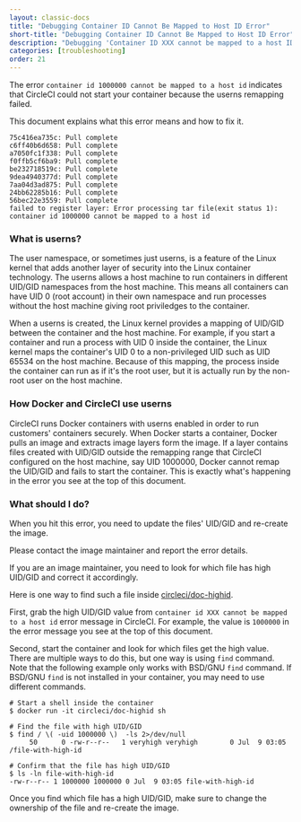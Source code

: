 ```yaml
---
layout: classic-docs
title: "Debugging Container ID Cannot Be Mapped to Host ID Error"
short-title: "Debugging Container ID Cannot Be Mapped to Host ID Error"
description: "Debugging 'Container ID XXX cannot be mapped to a host ID' error when starting a container"
categories: [troubleshooting]
order: 21
---
```


The error `container id 1000000 cannot be mapped to a host id` indicates that CircleCI could not start your
container because the userns remapping failed.

This document explains what this error means and how to fix it.

```
75c416ea735c: Pull complete
c6ff40b6d658: Pull complete
a7050fc1f338: Pull complete
f0ffb5cf6ba9: Pull complete
be232718519c: Pull complete
9dea4940377d: Pull complete
7aa04d3ad875: Pull complete
24bb62285b16: Pull complete
56bec22e3559: Pull complete
failed to register layer: Error processing tar file(exit status 1): container id 1000000 cannot be mapped to a host id
```

### What is userns?

The user namespace, or sometimes just userns, is a feature of the Linux kernel that adds another layer of security into
the Linux container technology. The userns allows a host machine to run containers in different UID/GID namespaces from
the host machine. This means all containers can have UID 0 (root account) in their own namespace and run processes without the host machine giving root priviledges to the container.

When a userns is created, the Linux kernel provides a mapping of UID/GID between the container and the host machine.
For example, if you start a container and run a process with UID 0 inside the container, the Linux kernel maps the container's UID 0 to a non-privileged UID such as UID 65534 on the host machine. Because of this mapping, the process inside the container can run as if it's the root user, but it is actually run by the non-root user on the host machine.

### How Docker and CircleCI use userns

CircleCI runs Docker containers with userns enabled in order to run customers' containers securely.
When Docker starts a container, Docker pulls an image and extracts image layers form the image. If a layer contains files created with UID/GID outside the remapping range that CircleCI configured on the host machine, say UID 1000000, Docker cannot remap the UID/GID and fails to start the container. This is exactly what's happening in the error you see at the top of this document.

### What should I do?

When you hit this error, you need to update the files' UID/GID and re-create the image.

Please contact the image maintainer and report the error details.

If you are an image maintainer, you need to look for which file has high UID/GID and correct it accordingly.

Here is one way to find such a file inside [circleci/doc-highid](https://hub.docker.com/r/circleci/doc-highid).

First, grab the high UID/GID value from `container id XXX cannot be mapped to a host id` error message in CircleCI.
For example, the value is `1000000` in the error message you see at the top of this document.

Second, start the container and look for which files get the high value. There are multiple ways to do this, but one way is using `find` command. Note that the following example only works with BSD/GNU `find` command. If BSD/GNU `find` is not installed in your container, you may need to use different commands.

```
# Start a shell inside the container
$ docker run -it circleci/doc-highid sh

# Find the file with high UID/GID
$ find / \( -uid 1000000 \)  -ls 2>/dev/null
     50      0 -rw-r--r--   1 veryhigh veryhigh        0 Jul  9 03:05 /file-with-high-id

# Confirm that the file has high UID/GID
$ ls -ln file-with-high-id
-rw-r--r-- 1 1000000 1000000 0 Jul  9 03:05 file-with-high-id
```

Once you find which file has a high UID/GID, make sure to change the ownership of the file and re-create the image.

